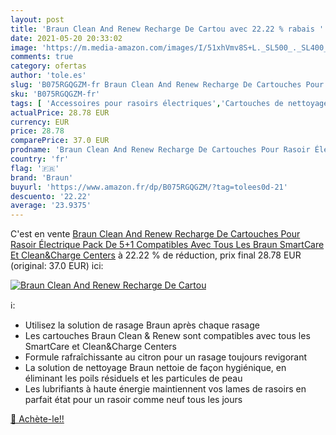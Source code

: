 ```yaml
---
layout: post
title: 'Braun Clean And Renew Recharge De Cartou avec 22.22 % rabais '
date: 2021-05-20 20:33:02
image: 'https://m.media-amazon.com/images/I/51xhVmv8S+L._SL500_._SL400_.jpg'
comments: true
category: ofertas
author: 'tole.es'
slug: 'B075RGQGZM-fr Braun Clean And Renew Recharge De Cartouches Pour Rasoir...'
sku: 'B075RGQGZM-fr'
tags: [ 'Accessoires pour rasoirs électriques','Cartouches de nettoyage de rasoir','Hygiène et Santé','Nettoyage de rasoirs électriques','Rasage et Épilation','Rasoirs électriques et accessoires','braun', ]
actualPrice: 28.78 EUR
currency: EUR
price: 28.78
comparePrice: 37.0 EUR
prodname: 'Braun Clean And Renew Recharge De Cartouches Pour Rasoir Électrique  Pack De 5+1  Compatibles Avec Tous Les Braun SmartCare Et Clean&Charge Centers'
country: 'fr'
flag: '🇫🇷'
brand: 'Braun'
buyurl: 'https://www.amazon.fr/dp/B075RGQGZM/?tag=tolees0d-21'
descuento: '22.22'
average: '23.9375'
---
```


C'est en vente [Braun Clean And Renew Recharge De Cartouches Pour Rasoir Électrique  Pack De 5+1  Compatibles Avec Tous Les Braun SmartCare Et Clean&Charge Centers](https://www.amazon.fr/dp/B075RGQGZM/?tag=tolees0d-21)  à  22.22 % de réduction, prix final  28.78 EUR (original: 37.0 EUR) ici:

[![Braun Clean And Renew Recharge De Cartou](https://m.media-amazon.com/images/I/51xhVmv8S+L._SL500_._SL400_.jpg)](https://www.amazon.fr/dp/B075RGQGZM/?tag=tolees0d-21)

ℹ️:

- Utilisez la solution de rasage Braun après chaque rasage
- Les cartouches Braun Clean & Renew sont compatibles avec tous les SmartCare et Clean&Charge Centers
- Formule rafraîchissante au citron pour un rasage toujours revigorant
- La solution de nettoyage Braun nettoie de façon hygiénique, en éliminant les poils résiduels et les particules de peau
- Les lubrifiants à haute énergie maintiennent vos lames de rasoirs en parfait état pour un rasoir comme neuf tous les jours

[🛒 Achète-le!!](https://www.amazon.fr/dp/B075RGQGZM/?tag=tolees0d-21)
